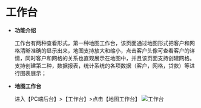 
# 工作台
- **功能介绍**
  
  工作台有两种查看形式，第一种地图工作台，该页面通过地图形式把客户和网格清晰准确的显示出来，地图支持放大和缩小，点击客户头像可查看客户的详情，同时客户和网格的关系也直观展示在地图中，并且该页面支持创建网格。支持创建第二种，数据报表，统计系统的各项数据（客户，网格，贷款）等进行图表展示；

- **地图工作台**


  进入【PC端后台】>【工作台】>点击【地图工作台】
![工作台](https://qxstaticresource.oss-cn-beijing.aliyuncs.com/scrm_md_pic/gongzuotai.png)
